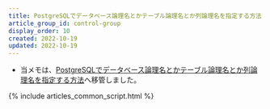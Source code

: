 ```yaml
---
title: PostgreSQLでデータベース論理名とかテーブル論理名とか列論理名を指定する方法
article_group_id: control-group
display_order: 10
created: 2022-10-19
updated: 2022-10-19
---
```

- 当メモは、[PostgreSQLでデータベース論理名とかテーブル論理名とか列論理名を指定する方法](https://thinktwice.tech/it/postgresql/how_to_specify_database_logical_name_table_logical_name_or_column_logical_name_in_postgresql/)へ移管しました。

{% include articles_common_script.html %}
